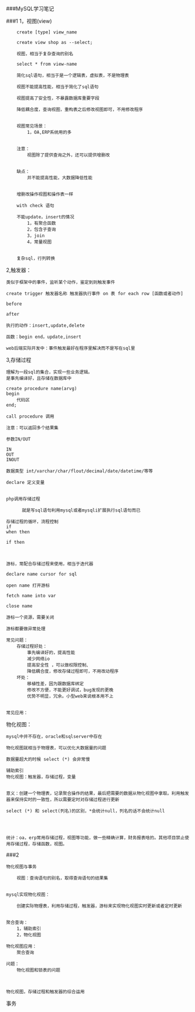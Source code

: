###MySQL学习笔记

###1
1，视图(view)
		
		create [type] view_name

		create view shop as --select; 

		视图，相当于复杂查询的别名

		select * from view-name

		简化sql语句，相当于是一个逻辑表，虚拟表，不是物理表

		视图不能提高性能，相当于简化了sql语句

		视图提高了安全性，不暴露数据库重要字段

		降低耦合度，查询视图，重构表之后修改视图即可，不用修改程序


		视图常见场景：
			1，OA,ERP系统用的多


		注意：
			视图除了提供查询之外，还可以提供增删改


		缺点：
			并不能提高性能，大数据降低性能


		增删改操作视图和操作表一样

		with check 语句

		不能update，insert的情况
			1，有聚合函数
			2，包含子查询
			3，join
			4，常量视图


		复杂sql，行列转换


2,触发器：

	类似于框架中的事件，监听某个动作，鉴定到则触发事件

	create trigger 触发器名称 触发器执行事件 on 表 for each row [函数或者动作]			

	before

	after

	执行的动作：insert,update,delete

	函数：begin end，update,insert  

	web后端实际开发中：事件触发最好在程序里解决而不是写在sql里 

3,存储过程

	理解为一段sql的集合，实现一些业务逻辑。
	是事先编译好，且存储在数据库中

	create procedure name(arvg)
	begin
		代码区
	end;

	call procedure 调用
	
	注意：可以返回多个结果集

	参数IN/OUT
	
	IN
	OUT
	INOUT

	数据类型 int/varchar/char/flout/decimal/date/datetime/等等

	declare 定义变量


	php调用存储过程

		  就是写sql语句利用mysql或者mysqli扩展执行sql语句而已

	存储过程的循环，流程控制 
	if
	when then

	if then



	游标，常配合存储过程来使用，相当于迭代器

	declare name cursor for sql

	open name 打开游标

	fetch name into var

	close name

	游标一个资源，需要关闭

	游标都要做异常处理

	常见问题：
		存储过程好处：
			事先编译好的，提高性能
			减少网络io
			提高安全性 ，可以做权限控制、
			降低耦合度，修改存储过程即可，不用改动程序
		坏处：
			移植性差，因为跟数据库绑定
			修改不方便，不能更好调试，bug发现的更晚
			优势不明显，冗余。小型web来说根本用不上


	常见应用：


物化视图：

	mysql中并不存在，oracle和sqlserver中存在

	物化视图就相当于物理表，可以优化大数据量的问题

	数据量超大的时候 select (*) 会非常慢

	辅助索引
	物化视图：触发器，存储过程，变量


	意义：创建一个物理表，记录聚合操作的结果，最后把需要的数据从物化视图中拿取。利用触发器来保持实时的一致性，所以需要定时对存储过程进行更新

	select (*) 和 select(列名)的区别，*会统计null，列名的话不会统计null

	
		

	统计：oa，erp常用存储过程，视图等功能，做一些精确计算，财务报表啥的。其他项目禁止使用存储过程，存储函数，视图。



###2

	物化视图与事务

		视图：查询语句的别名，取得查询语句的结果集


	mysql实现物化视图：
		
		创建实际物理表，利用存储过程，触发器，游标来实现物化视图实时更新或者定时更新 
		  

	聚合查询：
		1，辅助索引
		2，物化视图 

	物化视图应用：
		聚合查询

	问题：
		物化视图和锁表的问题
		 


	物化视图，存储过程和触发器的综合运用


事务

	
